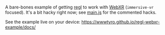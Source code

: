A bare-bones example of getting [regl](https://github.com/regl-project/regl) to work with [WebXR](https://github.com/immersive-web/webxr/blob/master/explainer.md) (`immersive-vr` focused). It's a bit hacky right now; see [main.js](https://github.com/wwwtyro/regl-webxr-example/blob/master/main.js) for the commented hacks.

See the example live on your device: https://wwwtyro.github.io/regl-webxr-example/docs/
